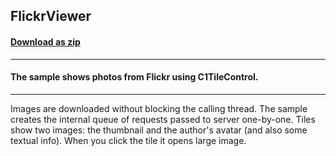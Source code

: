 ## FlickrViewer
#### [Download as zip](https://grapecity.github.io/DownGit/#/home?url=https://github.com/GrapeCity/ComponentOne-WinForms-Samples/tree/master/NetFramework\Tile\VB\FlickrViewer)
____
#### The sample shows photos from Flickr using C1TileControl.
____
Images are downloaded without blocking the calling thread. The sample creates the internal queue of requests passed to server one-by-one. Tiles show two images: the thumbnail and the author's avatar (and also some textual info). When you click the tile it opens large image. 